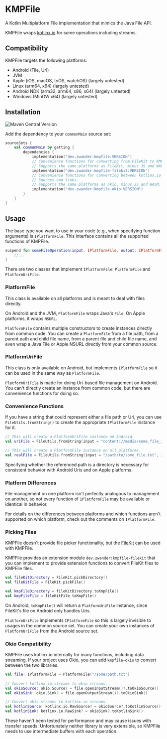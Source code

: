 # KMPFile
A Kotlin Multiplatform File implementation that mimics the Java File API.

KMPFile wraps [kotlinx.io](https://github.com/Kotlin/kotlinx-io) for some operations including streams.

## Compatibility
KMPFile targets the following platforms:
- Android (File, Uri)
- JVM
- Apple (iOS, macOS, tvOS, watchOS) (largely untested)
- Linux (arm64, x64) (largely untested)
- Android NDK (arm32, arm64, x86, x64) (largely untested)
- Windows (MinGW x64) (largely untested)

## Installation
![Maven Central Version](https://img.shields.io/maven-central/v/dev.zwander/kmpfile)

Add the dependency to your `commonMain` source set:

```kotlin
sourceSets {
    val commonMain by getting {
        dependencies {
            implementation("dev.zwander:kmpfile:VERSION")
            // Convenience functions for converting from FileKit to KMPFile.
            // Supports the same platforms as FileKit, minus JS and WASM.
            implementation("dev.zwander:kmpfile-filekit:VERSION")
            // Convenience functions for converting between kotlinx.io and okio
            // Sources and Sinks.
            // Supports the same platforms as okio, minus JS and WASM.
            implementation("dev.zwander:kmpfile-okio:VERSION")
        }
    }
}
```

## Usage
The base type you want to use in your code (e.g., when specifying function arguments) is `IPlatformFile`. This interface contains all the supported functions of KMPFile.

```kotlin
suspend fun someFileOperation(input: IPlatformFile, output: IPlatformFile) {
    //...
}
```

There are two classes that implement `IPlatformFile`: `PlatformFile` and `PlatformUriFile`.

### PlatformFile
This class is available on all platforms and is meant to deal with files directly.

On Android and the JVM, `PlatformFile` wraps Java's `File`. On Apple platforms, it wraps `NSURL`.

`PlatformFile` contains multiple constructors to create instances directly from common code. You can create a `PlatformFile` from a file path, from a parent path and child file name, from a parent file and child file name, and even wrap a Java File or Apple NSURL directly from your common source.

### PlatformUriFile
This class is only available on Android, but implements `IPlatformFile` so it can be used in the same way as `PlatformFile`.

`PlatformUriFile` is made for doing Uri-based file management on Android. You can't directly create an instance from common code, but there are convenience functions for doing so.

### Convenience Functions
If you have a string that could represent either a file path or Uri, you can use `FileUtils.fromString()` to create the appropriate `IPlatformFile` instance for it.

```kotlin
// This will create a PlatformUriFile instance on Android.
val uriFile = FileUtils.fromString(input = "content://media/some_file_id", isDirectory = false)

// This will create a PlatformFile instance on all platforms.
val realFile = FileUtils.fromString(input = "/path/to/some_file.txt", isDirectory = false)
```

Specifying whether the referenced path is a directory is necessary for consistent behavior with Android Uris and on Apple platforms.

### Platform Differences
File management on one platform isn't perfectly analogous to management on another, so not every function of `IPlatformFile` may be available or identical in behavior.

For details on the differences between platforms and which functions aren't supported on which platform, check out the comments on `IPlatformFile`.

### Picking Files
KMPFile doesn't provide file picker functionality, but the [FileKit](https://github.com/vinceglb/FileKit/) can be used with KMPFile.

KMPFile provides an extension module `dev.zwander:kmpfile-filekit` that you can implement to provide extension functions to convert FileKit files to KMPFile files.

```kotlin
val fileKitDirectory = FileKit.pickDirectory()
val fileKitFile = FileKit.pickFile()

val kmpFileDirectory = fileKitDirectory.toKmpFile()
val kmpFileFile = fileKitFile.toKmpFile()
```

On Android, `toKmpFile()` will return a `PlatformUriFile` instance, since FileKit's file on Android only handles Uris.

`PlatformUriFile` implements `IPlatformFile` so this is largely invisible to usages in the common source set. You can create your own instances of `PlatformUriFile` from the Android source set.

### Okio Compatibility
KMPFile uses kotlinx.io internally for many functions, including data streaming. If your project uses Okio, you can add `kmpfile-okio` to convert between the two libraries.

```kotlin
val file: IPlatformFile = PlatformFile("/some/path.txt")
    
// Convert kotlinx.io streams to okio streams.
val okioSource: okio.Source? = file.openInputStream()?.toOkioSource()
val okioSink: okio.Sink? = file.openOutputStream()?.toOkioSink()

// Convert okio streams to kotlinx.io streams.
val kotlinSource: kotlinx.io.RawSource? = okioSource?.toKotlinSource()
val kotlinSink: kotlinx.io.RawSink? = okioSink?.toKotlinSink()
```

These haven't been tested for performance and may cause issues with transfer speeds. Unfortunately neither library is very extensible, so KMPFile needs to use intermediate buffers with each operation.
